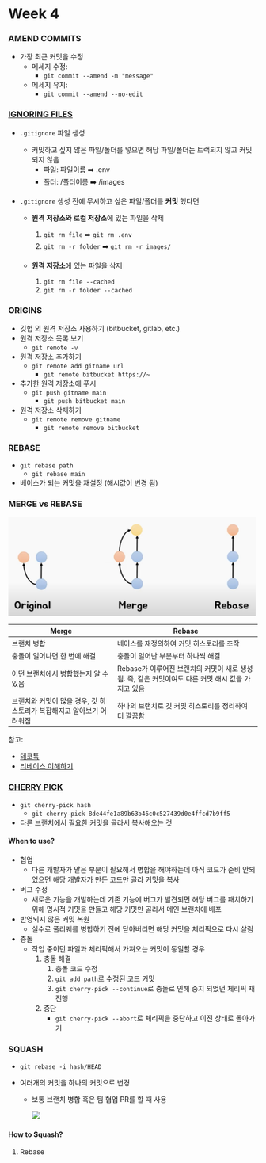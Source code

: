 # Week 4

### AMEND COMMITS

- 가장 최근 커밋을 수정
  - 메세지 수정:
    - `git commit --amend -m "message"`
  - 메세지 유지:
    - `git commit --amend --no-edit`

### [IGNORING FILES](https://mygumi.tistory.com/103)

- `.gitignore` 파일 생성
  - 커밋하고 싶지 않은 파일/폴더를 넣으면 해당 파일/폴더는 트랙되지 않고 커밋되지 않음
    - 파일: 파일이름 ➡️ .env
    - 폴더: /폴더이름 ➡️ /images
- `.gitignore` 생성 전에 무시하고 싶은 파일/폴더를 **커밋** 했다면

  - **원격 저장소와 로컬 저장소**에 있는 파일을 삭제

    1. `git rm file` ➡️ `git rm .env`
    2. `git rm -r folder` ➡️ `git rm -r images/`

  - **원격 저장소**에 있는 파일을 삭제

    1. `git rm file --cached`
    2. `git rm -r folder --cached`

### ORIGINS

- 깃헙 외 원격 저장소 사용하기 (bitbucket, gitlab, etc.)
- 원격 저장소 목록 보기
  - `git remote -v`
- 원격 저장소 추가하기
  - `git remote add gitname url`
    - `git remote bitbucket https://~`
- 추가한 원격 저장소에 푸시
  - `git push gitname main`
    - `git push bitbucket main`
- 원격 저장소 삭제하기
  - `git remote remove gitname`
    - `git remote remove bitbucket`

### REBASE

- `git rebase path`
  - `git rebase main`
- 베이스가 되는 커밋을 재설정 (해시값이 변경 됨)

### MERGE vs REBASE

<img src="../imgs/w4/01.png" width="500px">

| Merge                                                                 | Rebase                                                                                             |
| --------------------------------------------------------------------- | -------------------------------------------------------------------------------------------------- |
| 브랜치 병합                                                           | 베이스를 재정의하여 커밋 히스토리를 조작                                                           |
| 충돌이 일어나면 한 번에 해걸                                          | 충돌이 일어난 부분부터 하나씩 해결                                                                 |
| 어떤 브랜치에서 병합했는지 알 수 있음                                 | Rebase가 이루어진 브랜치의 커밋이 새로 생성됨. 즉, 같은 커밋이여도 다른 커밋 해시 값을 가지고 있음 |
| 브랜치와 커밋이 많을 경우, 깃 히스토리가 복잡해지고 알아보기 어려워짐 | 하나의 브랜치로 깃 커밋 히스토리를 정리하여 더 깔끔함                                              |

참고:

- [테코톡](https://youtu.be/6nc_0-HWZXU?si=ASVm4_zgzOgFxGbr)
- [리베이스 이해하기](https://blog.naver.com/wishlan/223076935430)

### [CHERRY PICK](https://mine-it-record.tistory.com/650)

- `git cherry-pick hash`
  - `git cherry-pick 8de44fe1a89b63b46c0c527439d0e4ffcd7b9ff5`
- 다른 브랜치에서 필요한 커밋을 골라서 복사해오는 것

#### When to use?

- 협업
  - 다른 개발자가 맡은 부분이 필요해서 병합을 해야하는데 아직 코드가 준비 안되었으면 해당 개발자가 만든 코드만 골라 커밋을 복사
- 버그 수정
  - 새로운 기능을 개발하는데 기존 기능에 버그가 발견되면 해당 버그를 패치하기 위해 명시적 커밋을 만들고 해당 커밋만 골라서 메인 브랜치에 배포
- 반영되지 않은 커밋 복원
  - 실수로 풀리퀘를 병합하기 전에 닫아버리면 해당 커밋을 체리픽으로 다시 살림
- 충돌
  - 작업 중이던 파일과 체리픽해서 가져오는 커밋이 동일할 경우
    1. 충돌 해결
       1. 충돌 코드 수정
       2. `git add path`로 수정된 코드 커밋
       3. `git cherry-pick --continue`로 충돌로 인해 중지 되었던 체리픽 재진행
    2. 중단
       - `git cherry-pick --abort`로 체리픽을 중단하고 이전 상태로 돌아가기

### SQUASH

- `git rebase -i hash/HEAD`
- 여러개의 커밋을 하나의 커밋으로 변경

  - 보통 브랜치 병합 혹은 팀 협업 PR를 할 때 사용

    <img src="https://postfiles.pstatic.net/MjAyMzAxMDlfNTEg/MDAxNjczMjU3MDg2NTAz.ztvK4emfVJTtNMD7gYsF61jjPRAYjqBHd3n17Ssik2wg.MYf4XMvJTBC51X1_sWwgiwNW0qjVIRVt5WMN0WzDQ80g.PNG.worua97/%EC%8A%A4%ED%81%AC%EB%A6%B0%EC%83%B7_2023-01-09_18.38.04.png?type=w773" width="500px">

#### How to Squash?

1. Rebase
